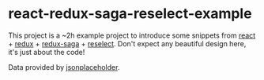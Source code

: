 # react-redux-saga-reselect-example

This project is a ~2h example project to introduce some snippets from [react](https://github.com/facebook/react) + [redux](https://github.com/reduxjs/redux) + [redux-saga](https://github.com/redux-saga/redux-saga) + [reselect](https://github.com/reduxjs/reselect). Don't expect any beautiful design here, it's just about the code!

Data provided by [jsonplaceholder](https://jsonplaceholder.typicode.com/).